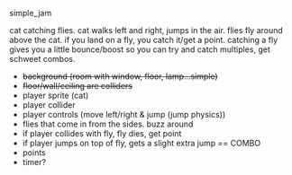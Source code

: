 simple_jam

cat catching flies. cat walks left and right, jumps in the air. flies fly around above the cat. if you land on a fly, you catch it/get a point. catching a fly gives you a little bounce/boost so you can try and catch multiples, get schweet combos.

- ~~background (room with window, floor, lamp...simple)~~
- ~~floor/wall/ceiling are colliders~~
- player sprite (cat)
- player collider
- player controls (move left/right & jump (jump physics))
- flies that come in from the sides. buzz around
- if player collides with fly, fly dies, get point
- if player jumps on top of fly, gets a slight extra jump == COMBO
- points
- timer?